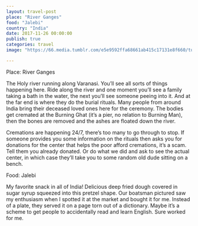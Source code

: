 ```yaml
---
layout: travel-post
place: "River Ganges"
food: "Jalebi"
country: "India"
date: 2017-11-26 00:00:00
publish: true
categories: travel
image: "https://66.media.tumblr.com/e5e9592ffa68661ab415c17131e8f660/tumblr_p0t84uJQfD1wkhtd7o1_1280.jpg"

---
```


Place: River Ganges

The Holy river running along Varanasi. You’ll see all sorts of things happening here. Ride along the river and one moment you’ll see a family taking a bath in the water, the next you’ll see someone peeing into it. And at the far end is where they do the burial rituals. Many people from around India bring their deceased loved ones here for the ceremony. The bodies get cremated at the Burning Ghat (it’s a pier, no relation to Burning Man), then the bones are removed and the ashes are floated down the river.

Cremations are happening 24/7, there’s too many to go through to stop. If someone provides you some information on the rituals then asks you for donations for the center that helps the poor afford cremations, it’s a scam. Tell them you already donated. Or do what we did and ask to see the actual center, in which case they’ll take you to some random old dude sitting on a bench.

Food: Jalebi

My favorite snack in all of India! Delicious deep fried dough covered in sugar syrup squeezed into this pretzel shape. Our boatsman pictured saw my enthusiasm when I spotted it at the market and bought it for me. Instead of a plate, they served it on a page torn out of a dictionary. Maybe it’s a scheme to get people to accidentally read and learn English. Sure worked for me.